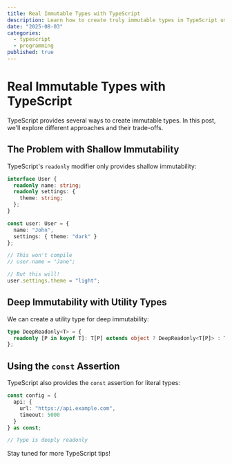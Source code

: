 ```yaml
---
title: Real Immutable Types with TypeScript
description: Learn how to create truly immutable types in TypeScript using advanced type system features.
date: "2025-08-03"
categories:
  - typescript
  - programming
published: true
---
```


# Real Immutable Types with TypeScript

TypeScript provides several ways to create immutable types. In this post, we'll explore different approaches and their trade-offs.

## The Problem with Shallow Immutability

TypeScript's `readonly` modifier only provides shallow immutability:

```typescript
interface User {
  readonly name: string;
  readonly settings: {
    theme: string;
  };
}

const user: User = {
  name: "John",
  settings: { theme: "dark" }
};

// This won't compile
// user.name = "Jane";

// But this will!
user.settings.theme = "light";
```

## Deep Immutability with Utility Types

We can create a utility type for deep immutability:

```typescript
type DeepReadonly<T> = {
  readonly [P in keyof T]: T[P] extends object ? DeepReadonly<T[P]> : T[P];
};
```

## Using the `const` Assertion

TypeScript also provides the `const` assertion for literal types:

```typescript
const config = {
  api: {
    url: "https://api.example.com",
    timeout: 5000
  }
} as const;

// Type is deeply readonly
```

Stay tuned for more TypeScript tips!